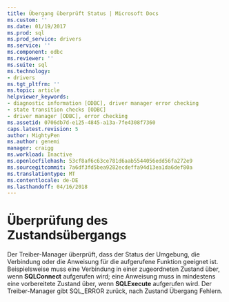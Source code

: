 ```yaml
---
title: Übergang überprüft Status | Microsoft Docs
ms.custom: ''
ms.date: 01/19/2017
ms.prod: sql
ms.prod_service: drivers
ms.service: ''
ms.component: odbc
ms.reviewer: ''
ms.suite: sql
ms.technology:
- drivers
ms.tgt_pltfrm: ''
ms.topic: article
helpviewer_keywords:
- diagnostic information [ODBC], driver manager error checking
- state transition checks [ODBC]
- driver manager [ODBC], error checking
ms.assetid: 0706db7d-e125-4845-a13a-7fe4308f7360
caps.latest.revision: 5
author: MightyPen
ms.author: genemi
manager: craigg
ms.workload: Inactive
ms.openlocfilehash: 53cf8af6c63ce781d6aab5544056edd56fa272e9
ms.sourcegitcommit: 7a6df3fd5bea9282ecdeffa94d13ea1da6def80a
ms.translationtype: MT
ms.contentlocale: de-DE
ms.lasthandoff: 04/16/2018
---
```

# <a name="state-transition-checks"></a>Überprüfung des Zustandsübergangs
Der Treiber-Manager überprüft, dass der Status der Umgebung, die Verbindung oder die Anweisung für die aufgerufene Funktion geeignet ist. Beispielsweise muss eine Verbindung in einer zugeordneten Zustand über, wenn **SQLConnect** aufgerufen wird; eine Anweisung muss in mindestens eine vorbereitete Zustand über, wenn **SQLExecute** aufgerufen wird. Der Treiber-Manager gibt SQL_ERROR zurück, nach Zustand Übergang Fehlern.
